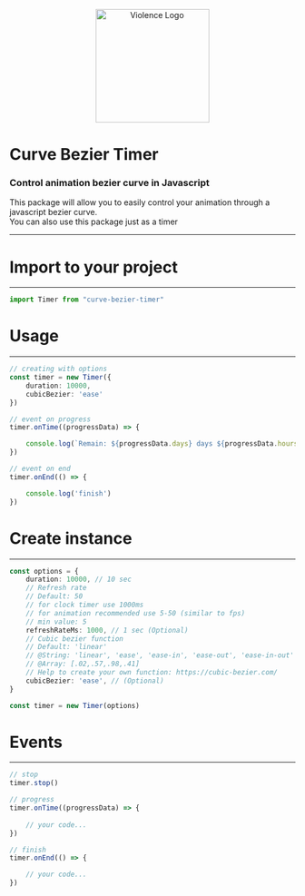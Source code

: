 <p align="center">
  <a href="https://violence.dev" target="blank">
      <img src="https://violence.dev/img/logo-git.svg" width="200" alt="Violence Logo" />
  </a>
</p>

# Curve Bezier Timer

### Control animation bezier curve in Javascript

This package will allow you to easily control your animation through a javascript bezier curve.<br>
You can also use this package just as a timer

<hr>

# Import to your project 
<hr>

```typescript
import Timer from "curve-bezier-timer"
```

# Usage
<hr>

```typescript
// creating with options
const timer = new Timer({
    duration: 10000,
    cubicBezier: 'ease'
})

// event on progress
timer.onTime((progressData) => {

    console.log(`Remain: ${progressData.days} days ${progressData.hours}:${progressData.minutes}:${progressData.seconds}:${progressData.ms} (total: ${progressData.progress}%)`)
})

// event on end
timer.onEnd(() => {

    console.log('finish')
})

```

# Create instance
<hr>

```typescript
const options = {
    duration: 10000, // 10 sec
    // Refresh rate
    // Default: 50
    // for clock timer use 1000ms
    // for animation recommended use 5-50 (similar to fps)
    // min value: 5
    refreshRateMs: 1000, // 1 sec (Optional)
    // Сubic bezier function 
    // Default: 'linear'
    // @String: 'linear', 'ease', 'ease-in', 'ease-out', 'ease-in-out' 
    // @Array: [.02,.57,.98,.41]
    // Help to create your own function: https://cubic-bezier.com/ 
    cubicBezier: 'ease', // (Optional)
}

const timer = new Timer(options)
```

# Events
<hr>

```typescript
// stop
timer.stop()

// progress
timer.onTime((progressData) => {
    
    // your code...
})

// finish
timer.onEnd(() => {

    // your code...
})
```
